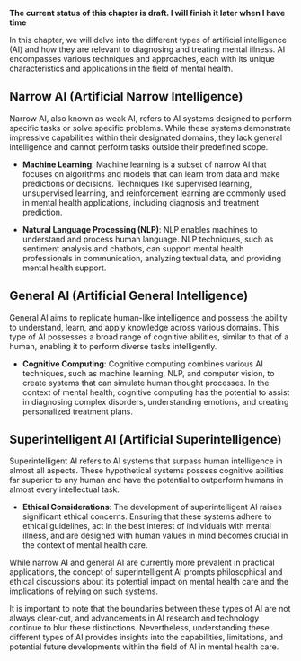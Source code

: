 **The current status of this chapter is draft. I will finish it later when I have time**

In this chapter, we will delve into the different types of artificial intelligence (AI) and how they are relevant to diagnosing and treating mental illness. AI encompasses various techniques and approaches, each with its unique characteristics and applications in the field of mental health.

Narrow AI (Artificial Narrow Intelligence)
------------------------------------------

Narrow AI, also known as weak AI, refers to AI systems designed to perform specific tasks or solve specific problems. While these systems demonstrate impressive capabilities within their designated domains, they lack general intelligence and cannot perform tasks outside their predefined scope.

* **Machine Learning**: Machine learning is a subset of narrow AI that focuses on algorithms and models that can learn from data and make predictions or decisions. Techniques like supervised learning, unsupervised learning, and reinforcement learning are commonly used in mental health applications, including diagnosis and treatment prediction.

* **Natural Language Processing (NLP)**: NLP enables machines to understand and process human language. NLP techniques, such as sentiment analysis and chatbots, can support mental health professionals in communication, analyzing textual data, and providing mental health support.

General AI (Artificial General Intelligence)
--------------------------------------------

General AI aims to replicate human-like intelligence and possess the ability to understand, learn, and apply knowledge across various domains. This type of AI possesses a broad range of cognitive abilities, similar to that of a human, enabling it to perform diverse tasks intelligently.

* **Cognitive Computing**: Cognitive computing combines various AI techniques, such as machine learning, NLP, and computer vision, to create systems that can simulate human thought processes. In the context of mental health, cognitive computing has the potential to assist in diagnosing complex disorders, understanding emotions, and creating personalized treatment plans.

Superintelligent AI (Artificial Superintelligence)
--------------------------------------------------

Superintelligent AI refers to AI systems that surpass human intelligence in almost all aspects. These hypothetical systems possess cognitive abilities far superior to any human and have the potential to outperform humans in almost every intellectual task.

* **Ethical Considerations**: The development of superintelligent AI raises significant ethical concerns. Ensuring that these systems adhere to ethical guidelines, act in the best interest of individuals with mental illness, and are designed with human values in mind becomes crucial in the context of mental health care.

While narrow AI and general AI are currently more prevalent in practical applications, the concept of superintelligent AI prompts philosophical and ethical discussions about its potential impact on mental health care and the implications of relying on such systems.

It is important to note that the boundaries between these types of AI are not always clear-cut, and advancements in AI research and technology continue to blur these distinctions. Nevertheless, understanding these different types of AI provides insights into the capabilities, limitations, and potential future developments within the field of AI in mental health care.
